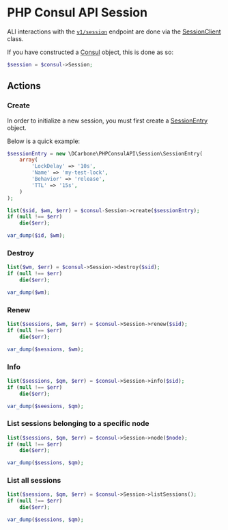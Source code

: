 # PHP Consul API Session

ALl interactions with the [`v1/session`](https://www.consul.io/docs/agent/http/session.html) endpoint
are done via the [SessionClient](../src/Session/SessionClient.php) class.

If you have constructed a [Consul](../src/Consul.php) object, this is done as so:

```php
$session = $consul->Session;
```

## Actions

### Create

In order to initialize a new session, you must first create a [SessionEntry](../src/Session/SessionEntry.php) object.

Below is a quick example:

```php
$sessionEntry = new \DCarbone\PHPConsulAPI\Session\SessionEntry(
    array(
        'LockDelay' => '10s',
        'Name' => 'my-test-lock',
        'Behavior' => 'release',
        'TTL' => '15s',
    )
);

list($sid, $wm, $err) = $consul-Session->create($sessionEntry);
if (null !== $err)
    die($err);

var_dump($id, $wm);
```

### Destroy

```php
list($wm, $err) = $consul->Session->destroy($sid);
if (null !== $err)
    die($err);

var_dump($wm);
```

### Renew

```php
list($sessions, $wm, $err) = $consul->Session->renew($sid);
if (null !== $err)
    die($err);

var_dump($sessions, $wm);
```

### Info

```php
list($sessions, $qm, $err) = $consul->Session->info($sid);
if (null !== $err)
    die($err);

var_dump($seesions, $qm);
```

### List sessions belonging to a specific node

```php
list($sessions, $qm, $err) = $consul->Session->node($node);
if (null !== $err)
    die($err);

var_dump($sessions, $qm);
```

### List all sessions

```php
list($sessions, $qm, $err) = $consul->Session->listSessions();
if (null !== $err)
    die($err);

var_dump($sessions, $qm);
```